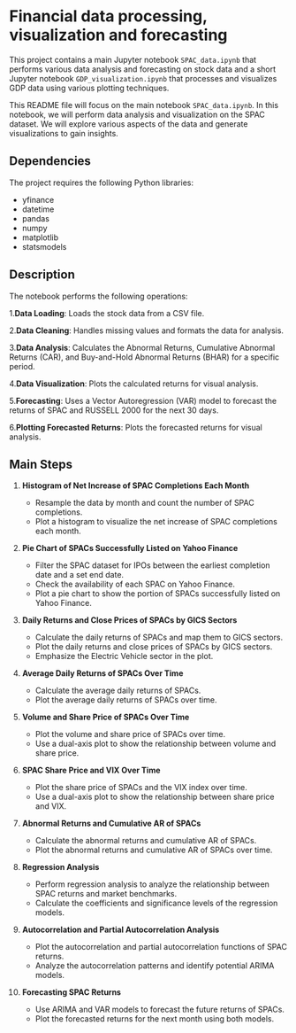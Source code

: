 # Financial data processing, visualization and forecasting

This project contains a main Jupyter notebook `SPAC_data.ipynb` that performs various data analysis and forecasting on stock data and a short Jupyter notebook `GDP_visualization.ipynb` that processes and visualizes GDP data using various plotting techniques.

This README file will focus on the main notebook `SPAC_data.ipynb`. In this notebook, we will perform data analysis and visualization on the SPAC dataset. We will explore various aspects of the data and generate visualizations to gain insights.

## Dependencies

The project requires the following Python libraries:

- yfinance
- datetime
- pandas
- numpy
- matplotlib
- statsmodels

## Description

The notebook performs the following operations:

1.**Data Loading**: Loads the stock data from a CSV file.

2.**Data Cleaning**: Handles missing values and formats the data for analysis.

3.**Data Analysis**: Calculates the Abnormal Returns, Cumulative Abnormal Returns (CAR), and Buy-and-Hold Abnormal Returns (BHAR) for a specific period.

4.**Data Visualization**: Plots the calculated returns for visual analysis.

5.**Forecasting**: Uses a Vector Autoregression (VAR) model to forecast the returns of SPAC and RUSSELL 2000 for the next 30 days.

6.**Plotting Forecasted Returns**: Plots the forecasted returns for visual analysis.

## Main Steps

1. **Histogram of Net Increase of SPAC Completions Each Month**

   - Resample the data by month and count the number of SPAC completions.
   - Plot a histogram to visualize the net increase of SPAC completions each month.
2. **Pie Chart of SPACs Successfully Listed on Yahoo Finance**

   - Filter the SPAC dataset for IPOs between the earliest completion date and a set end date.
   - Check the availability of each SPAC on Yahoo Finance.
   - Plot a pie chart to show the portion of SPACs successfully listed on Yahoo Finance.
3. **Daily Returns and Close Prices of SPACs by GICS Sectors**

   - Calculate the daily returns of SPACs and map them to GICS sectors.
   - Plot the daily returns and close prices of SPACs by GICS sectors.
   - Emphasize the Electric Vehicle sector in the plot.
4. **Average Daily Returns of SPACs Over Time**

   - Calculate the average daily returns of SPACs.
   - Plot the average daily returns of SPACs over time.
5. **Volume and Share Price of SPACs Over Time**

   - Plot the volume and share price of SPACs over time.
   - Use a dual-axis plot to show the relationship between volume and share price.
6. **SPAC Share Price and VIX Over Time**

   - Plot the share price of SPACs and the VIX index over time.
   - Use a dual-axis plot to show the relationship between share price and VIX.
7. **Abnormal Returns and Cumulative AR of SPACs**

   - Calculate the abnormal returns and cumulative AR of SPACs.
   - Plot the abnormal returns and cumulative AR of SPACs over time.
8. **Regression Analysis**

   - Perform regression analysis to analyze the relationship between SPAC returns and market benchmarks.
   - Calculate the coefficients and significance levels of the regression models.
9. **Autocorrelation and Partial Autocorrelation Analysis**

   - Plot the autocorrelation and partial autocorrelation functions of SPAC returns.
   - Analyze the autocorrelation patterns and identify potential ARIMA models.
10. **Forecasting SPAC Returns**

    - Use ARIMA and VAR models to forecast the future returns of SPACs.
    - Plot the forecasted returns for the next month using both models.
